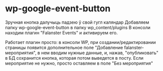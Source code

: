 # wp-google-event-button

Зручная кнопка далучыць падзею ў свой гугл каляндар
Добавляем папку wp-google-event-button в папку wp_content/plugins
В консоли находим плагин "Falanster Events" и активируем его.

Работает плагин просто: в консоли WP, при создании/редактировании страницы 
появится дополнительное поле "Добавление falanster-мероприятия",
в нем вводим нужные данные, и, нажав, "опубликовать" в БД сохранится кнопка,
которая потом выведется в посту.
Если мероприятие не нужно, просто оставляем в поле "Без мероприятия"
